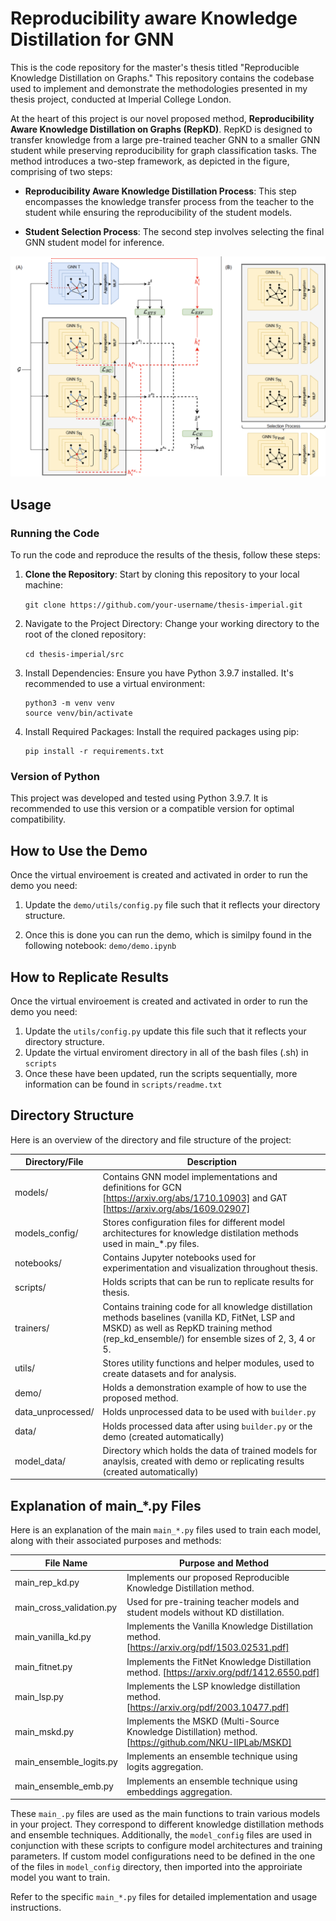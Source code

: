 # Reproducibility aware Knowledge Distillation for GNN

This is the code repository for the master's thesis titled "Reproducible Knowledge Distillation on Graphs." 
This repository contains the codebase used to implement and demonstrate the methodologies presented in my thesis project, conducted at Imperial College London. 

At the heart of this project is our novel proposed method, **Reproducibility Aware Knowledge Distillation on Graphs (RepKD)**. 
RepKD is designed to transfer knowledge from a large pre-trained teacher GNN to a smaller GNN student while preserving reproducibility for graph classification tasks. 
The method introduces a two-step framework, as depicted in the figure, comprising of two steps:

- **Reproducibility Aware Knowledge Distillation Process**: This step encompasses the knowledge transfer process from the teacher to the student while ensuring the reproducibility of the student models.

- **Student Selection Process**: The second step involves selecting the final GNN student model for inference.

![Screenshot](RepKD.png)

## Usage

### Running the Code

To run the code and reproduce the results of the thesis, follow these steps:

1. **Clone the Repository**: Start by cloning this repository to your local machine:

   ```git clone https://github.com/your-username/thesis-imperial.git```
   
2. Navigate to the Project Directory: Change your working directory to the root of the cloned repository:

   ```cd thesis-imperial/src```

3. Install Dependencies: Ensure you have Python 3.9.7 installed. It's recommended to use a virtual environment:
  
    ```
    python3 -m venv venv
    source venv/bin/activate
    ```
4. Install Required Packages: Install the required packages using pip:
  
    ```
    pip install -r requirements.txt
    ```

### Version of Python

This project was developed and tested using Python 3.9.7. It is recommended to use this version or a compatible version for optimal compatibility.

## How to Use the Demo

Once the virtual enviroement is created and activated in order to run the demo you need:

1. Update the  ```demo/utils/config.py``` file such that it reflects your directory structure. 

2. Once this is done you can run the demo, which is similpy found in the following notebook: ```demo/demo.ipynb```

## How to Replicate Results

Once the virtual enviroement is created and activated in order to run the demo you need:

1. Update the  ```utils/config.py``` update this file such that it reflects your directory structure.
2. Update the virtual enviroment directory in all of the bash files (.sh) in ```scripts```
3. Once these have been updated, run the scripts sequentially, more information can be found in  ```scripts/readme.txt```

## Directory Structure

Here is an overview of the directory and file structure of the project:

| Directory/File   | Description                                                           |
|------------------|-----------------------------------------------------------------------|
| models/          | Contains GNN model implementations and definitions for GCN [https://arxiv.org/abs/1710.10903] and GAT [https://arxiv.org/abs/1609.02907]                      |
| models_config/   | Stores configuration files for different model architectures for knowledge distilation methods used in main_*.py files.        |
| notebooks/       | Contains Jupyter notebooks used for experimentation and visualization throughout thesis.    |
| scripts/         | Holds scripts that can be run to replicate results for thesis.                |
| trainers/        | Contains training code for all knowledge distillation methods baselines (vanilla KD, FitNet, LSP and MSKD) as well as RepKD training method (rep_kd_ensemble/) for ensemble sizes of 2, 3, 4 or 5.                   |
| utils/           | Stores utility functions and helper modules, used to create datasets and for analysis.                        |
| demo/            | Holds a demonstration example of how to use the proposed method.     |
| data_unprocessed/             | Holds unprocessed data to be used with ```builder.py``` |
| data/             | Holds processed data after using ```builder.py``` or the demo (created automatically) |
| model_data/ | Directory which holds the data of trained models for anaylsis, created with demo or replicating results (created automatically)| 

## Explanation of main_*.py Files

Here is an explanation of the main `main_*.py` files used to train each model, along with their associated purposes and methods:

| File Name                     | Purpose and Method                                                       |
|-------------------------------|--------------------------------------------------------------------------|
| main_rep_kd.py                | Implements our proposed Reproducible Knowledge Distillation method.      |
| main_cross_validation.py      | Used for pre-training teacher models and student models without KD distillation. |
| main_vanilla_kd.py            | Implements the Vanilla Knowledge Distillation method. [https://arxiv.org/pdf/1503.02531.pdf]                |
| main_fitnet.py            | Implements the FitNet Knowledge Distillation method.                 [https://arxiv.org/pdf/1412.6550.pdf]   |
| main_lsp.py                   | Implements the LSP knowledge distillation method.   [https://arxiv.org/pdf/2003.10477.pdf]                    |
| main_mskd.py                  | Implements the MSKD (Multi-Source Knowledge Distillation) method.  [https://github.com/NKU-IIPLab/MSKD]       |
| main_ensemble_logits.py       | Implements an ensemble technique using logits aggregation.               |
| main_ensemble_emb.py          | Implements an ensemble technique using embeddings aggregation.           |

These `main_.py` files are used as the main functions to train various models in your project. They correspond to different knowledge distillation methods and ensemble techniques. Additionally, the `model_config` files are used in conjunction with these scripts to configure model architectures and training parameters.
If custom model configurations need to be defined in the one of the files in `model_config` directory, then imported into the approiriate model you want to train.

Refer to the specific `main_*.py` files for detailed implementation and usage instructions.

